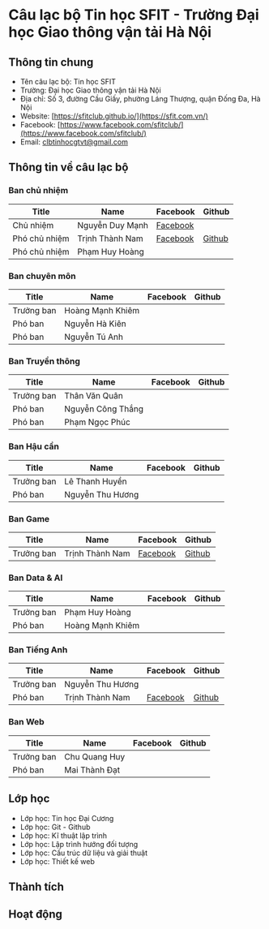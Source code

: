 # Câu lạc bộ Tin học SFIT - Trường Đại học Giao thông vận tải Hà Nội

## Thông tin chung 

- Tên câu lạc bộ: Tin học SFIT
- Trường: Đại học Giao thông vận tải Hà Nội
- Địa chỉ: Số 3, đường Cầu Giấy, phường Láng Thượng, quận Đống Đa, Hà Nội
- Website: [https://sfitclub.github.io/](https://sfit.com.vn/)
- Facebook: [https://www.facebook.com/sfitclub/](https://www.facebook.com/sfitclub/)
- Email: clbtinhocgtvt@gmail.com

## Thông tin về câu lạc bộ

### Ban chủ nhiệm

|Title|Name|Facebook|Github|
|-|-|-|-|
|Chủ nhiệm| Nguyễn Duy Mạnh| [Facebook](https://www.facebook.com/manh.nguyenduy.37201901)||
|Phó chủ nhiệm|Trịnh Thành Nam|[Facebook](https://www.facebook.com/profile.php?id=61559188863257)|[Github](https://github.com/NamPhuThuy)|
|Phó chủ nhiệm|Phạm Huy Hoàng|||

### Ban chuyên môn

|Title|Name|Facebook|Github|
|-|-|-|-|
|Trưởng ban|Hoàng Mạnh Khiêm|||
|Phó ban|Nguyễn Hà Kiên|||
|Phó ban|Nguyễn Tú Anh|||

### Ban Truyền thông

|Title|Name|Facebook|Github|
|-|-|-|-|
|Trưởng ban|Thân Văn Quân|||
|Phó ban|Nguyễn Công Thắng|||
|Phó ban|Phạm Ngọc Phúc|||

### Ban Hậu cần

|Title|Name|Facebook|Github|
|-|-|-|-|
|Trưởng ban|Lê Thanh Huyền|||
|Phó ban|Nguyễn Thu Hương||| 

### Ban Game

|Title|Name|Facebook|Github|
|-|-|-|-|
|Trưởng ban|Trịnh Thành Nam|[Facebook](https://www.facebook.com/profile.php?id=61559188863257)|[Github](https://github.com/NamPhuThuy)|

### Ban Data & AI

|Title|Name|Facebook|Github|
|-|-|-|-|
|Trưởng ban|Phạm Huy Hoàng|||
|Phó ban|Hoàng Mạnh Khiêm||| 

### Ban Tiếng Anh

|Title|Name|Facebook|Github|
|-|-|-|-|
|Trưởng ban|Nguyễn Thu Hương|||
|Phó ban|Trịnh Thành Nam|[Facebook](https://www.facebook.com/profile.php?id=61559188863257)|[Github](https://github.com/NamPhuThuy)|

### Ban Web

|Title|Name|Facebook|Github|
|-|-|-|-|
|Trưởng ban|Chu Quang Huy|||
|Phó ban|Mai Thành Đạt|||

## Lớp học

- Lớp học: Tin học Đại Cương
- Lớp học: Git - Github
- Lớp học: Kĩ thuật lập trình
- Lớp học: Lập trình hướng đối tượng
- Lớp học: Cấu trúc dữ liệu và giải thuật
- Lớp học: Thiết kế web

## Thành tích


## Hoạt động


